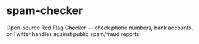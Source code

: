 # spam-checker
Open-source Red Flag Checker — check phone numbers, bank accounts, or Twitter handles against public spam/fraud reports.
